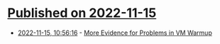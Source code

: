 # [Published on 2022-11-15](index.md)

* [2022-11-15, 10:56:16](https://lobste.rs/s/wm1y9a/more_evidence_for_problems_vm_warmup) - [More Evidence for Problems in VM Warmup](https://tratt.net/laurie/blog/2022/more_evidence_for_problems_in_vm_warmup.html)
